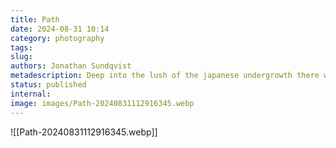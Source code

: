 ```yaml
---
title: Path
date: 2024-08-31 10:14
category: photography
tags: 
slug: 
authors: Jonathan Sundqvist
metadescription: Deep into the lush of the japanese undergrowth there was a path upwards.
status: published
internal: 
image: images/Path-20240831112916345.webp
---
```

![[Path-20240831112916345.webp]]